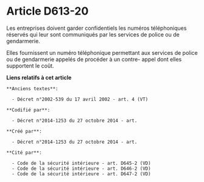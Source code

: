 # Article D613-20

Les entreprises doivent garder confidentiels les numéros téléphoniques réservés qui leur sont communiqués par les services de
police ou de gendarmerie.

Elles fournissent un numéro téléphonique permettant aux services de police ou de gendarmerie appelés de procéder à un contre-
appel dont elles supportent le coût.

**Liens relatifs à cet article**

	**Anciens textes**:

	  - Décret n°2002-539 du 17 avril 2002 - art. 4 (VT)

	**Codifié par**:

	  - Décret n°2014-1253 du 27 octobre 2014 - art.

	**Créé par**:

	  - Décret n°2014-1253 du 27 octobre 2014 - art.

	**Cité par**:

	  - Code de la sécurité intérieure - art. D645-2 (VD)
	  - Code de la sécurité intérieure - art. D646-2 (VD)
	  - Code de la sécurité intérieure - art. D647-2 (VD)
